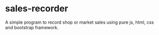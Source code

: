 # sales-recorder
A simple program to record shop or market  sales
using pure js, html, css and bootstrap framework.
